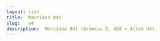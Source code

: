 ```yaml
---
layout: list
title:  Marciana 841
slug:   u4
description:  Marciana 841 (Graecus Z. 458 = Allen U4)
---
```

